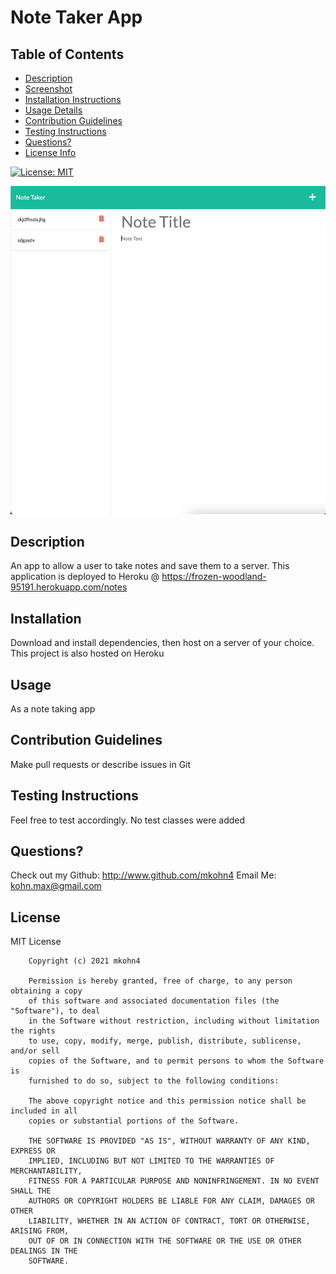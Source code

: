 
# Note Taker App

## Table of Contents
* [Description](##description)
* [Screenshot](##screenshot)
* [Installation Instructions](##installation)
* [Usage Details](##usage)
* [Contribution Guidelines](##contribution-guidelines)
* [Testing Instructions](##testing-instructions)
* [Questions?](##questions?)
* [License Info](##license)

[![License: MIT](https://img.shields.io/badge/License-MIT-yellow.svg)](https://opensource.org/licenses/MIT)

![note-taker-image](./assets/note_taker.png)

## Description

An app to allow a user to take notes and save them to a server.
This application is deployed to Heroku @ https://frozen-woodland-95191.herokuapp.com/notes

## Installation

Download and install dependencies, then host on a server of your choice.  This project is also hosted on Heroku

## Usage

As a note taking app

## Contribution Guidelines

Make pull requests or describe issues in Git

## Testing Instructions

Feel free to test accordingly.  No test classes were added 

## Questions?

Check out my Github: http://www.github.com/mkohn4
Email Me: kohn.max@gmail.com

## License
MIT License

        Copyright (c) 2021 mkohn4
        
        Permission is hereby granted, free of charge, to any person obtaining a copy
        of this software and associated documentation files (the "Software"), to deal
        in the Software without restriction, including without limitation the rights
        to use, copy, modify, merge, publish, distribute, sublicense, and/or sell
        copies of the Software, and to permit persons to whom the Software is
        furnished to do so, subject to the following conditions:
        
        The above copyright notice and this permission notice shall be included in all
        copies or substantial portions of the Software.
        
        THE SOFTWARE IS PROVIDED "AS IS", WITHOUT WARRANTY OF ANY KIND, EXPRESS OR
        IMPLIED, INCLUDING BUT NOT LIMITED TO THE WARRANTIES OF MERCHANTABILITY,
        FITNESS FOR A PARTICULAR PURPOSE AND NONINFRINGEMENT. IN NO EVENT SHALL THE
        AUTHORS OR COPYRIGHT HOLDERS BE LIABLE FOR ANY CLAIM, DAMAGES OR OTHER
        LIABILITY, WHETHER IN AN ACTION OF CONTRACT, TORT OR OTHERWISE, ARISING FROM,
        OUT OF OR IN CONNECTION WITH THE SOFTWARE OR THE USE OR OTHER DEALINGS IN THE
        SOFTWARE.

